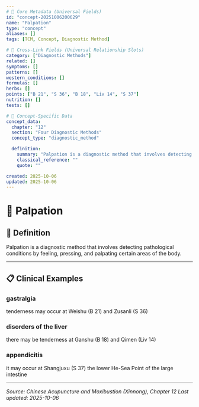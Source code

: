 ```yaml
---
# 🔹 Core Metadata (Universal Fields)
id: "concept-20251006200629"
name: "Palpation"
type: "concept"
aliases: []
tags: [TCM, Concept, Diagnostic Method]

# 🔹 Cross-Link Fields (Universal Relationship Slots)
category: ["Diagnostic Methods"]
related: []
symptoms: []
patterns: []
western_conditions: []
formulas: []
herbs: []
points: ["B 21", "S 36", "B 18", "Liv 14", "S 37"]
nutrition: []
tests: []

# 🔹 Concept-Specific Data
concept_data:
  chapter: "12"
  section: "Four Diagnostic Methods"
  concept_type: "diagnostic_method"

  definition:
    summary: "Palpation is a diagnostic method that involves detecting pathological conditions by feeling, pressing, and palpating certain areas of the body."
    classical_reference: ""
    quote: ""

created: 2025-10-06
updated: 2025-10-06
---
```


# 🧬 Palpation

## 📖 Definition

Palpation is a diagnostic method that involves detecting pathological conditions by feeling, pressing, and palpating certain areas of the body.

---

## 📋 Clinical Examples

### gastralgia

tenderness may occur at Weishu (B 21) and Zusanli (S 36)

### disorders of the liver

there may be tenderness at Ganshu (B 18) and Qimen (Liv 14)

### appendicitis

it may occur at Shangjuxu (S 37) the lower He-Sea Point of the large intestine

---


*Source: Chinese Acupuncture and Moxibustion (Xinnong), Chapter 12*
*Last updated: 2025-10-06*
